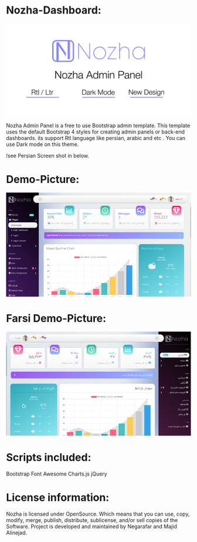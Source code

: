 # Nozha-Dashboard:
![picture](img/banner.jpg)

Nozha Admin Panel is a free to use Bootstrap admin template. This template uses the default Bootstrap 4 styles for creating admin panels or back-end dashboards.
its support Rtl language like persian, arabic and etc .
You can use Dark mode on this theme.

!see Persian Screen shot in below.
 
# Demo-Picture:
![picture](img/screen.jpg)



# Farsi Demo-Picture:
![picture](img/screen-fa.jpg)

# Scripts included:
Bootstrap
Font Awesome
Charts.js
jQuery

# License information:
Nozha is licensed under OpenSource. Which means that you can use, copy, modify, merge, publish, distribute, sublicense, and/or sell copies of the Software.
Project is developed and maintained by Negarafar and Majid Alinejad.
